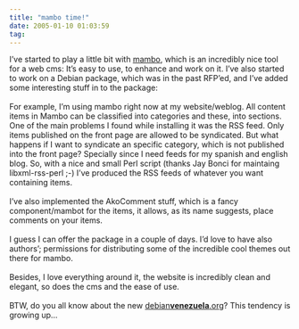 ```yaml
---
title: "mambo time!"
date: 2005-01-10 01:03:59
tag: 
---
```

I&#8217;ve started to play a little bit with <a href="http://www.mamboserver.com">mambo</a>, which is an
incredibly nice tool for a web cms: It&#8217;s easy to use, to enhance and
work on it. I&#8217;ve also started to work on a Debian package, which was in
the past RFP&#8217;ed, and I&#8217;ve added some interesting stuff in to the
package: <br/><br/>
For example, I&#8217;m using mambo right now at my website/weblog. All
content items in Mambo can be classified into categories and these,
into sections. One of the main problems I found while installing it was
the RSS feed. Only items published on the front page are allowed to be
syndicated. But what happens if I want to syndicate an specific
category, which is not published into the front page? Specially since I
need feeds for my spanish and english blog. So, with a nice and small
Perl script (thanks Jay Bonci for maintaing libxml-rss-perl ;-) I&#8217;ve
produced the RSS feeds of whatever you want containing items.<br/><br/>
I&#8217;ve also implemented the AkoComment stuff, which is a fancy
component/mambot for the items, it allows, as its name suggests, place
comments on your items.<br/><br/>
I guess I can offer the package in a couple of days. I&#8217;d love to have
also authors&#8217;; permissions for distributing some of the incredible cool
themes out there for mambo.<br/><br/>
Besides, I love everything around it, the website is incredibly clean and elegant, so does the cms and the ease of use.<br/><br/>
BTW, do you all know about the new <a href="http://www.debianvenezuela.org">debian<b>venezuela</b>.org</a>?
This tendency is growing up&#8230;<br/><br/><br/>
